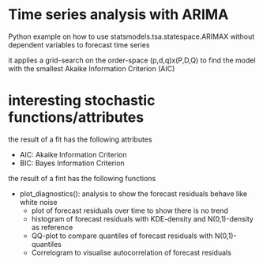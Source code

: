 # Time series analysis with ARIMA

Python example on how to use statsmodels.tsa.statespace.ARIMAX without dependent variables to forecast time series

it applies a grid-search on the order-space (p,d,q)x(P,D,Q) to find the model with the smallest Akaike Information Criterion (AIC)

# interesting stochastic functions/attributes

the result of a fit has the following attributes
- AIC: Akaike Information Criterion
- BIC: Bayes Information Criterion 

the result of a fint has the following functions
- plot_diagnostics():  analysis to show the forecast residuals behave like white noise 
    - plot of forecast residuals over time to show there is no trend
    - histogram of forecast residuals with KDE-density and N(0,1)-density as reference
    - QQ-plot to compare quantiles of forecast residuals with N(0,1)-quantiles 
    - Correlogram to visualise autocorrelation of forecast residuals







